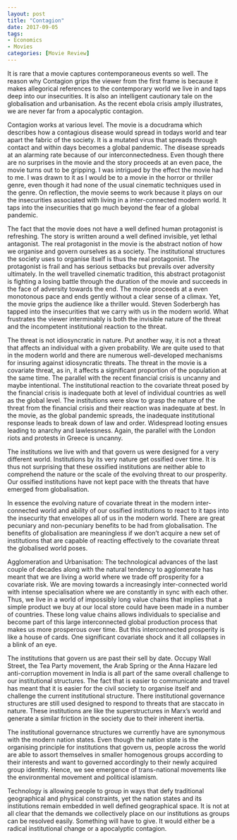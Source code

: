 ```yaml
---
layout: post
title: "Contagion"
date: 2017-09-05
tags:
- Economics
- Movies 
categories: [Movie Review]
---
```


It is rare that a movie captures contemporaneous events so well. The reason why Contagion grips the viewer from the first frame is because it makes allegorical references to the contemporary world we live in and taps deep into our insecurities. It is also an intelligent cautionary tale on the globalisation and urbanisation. As the recent ebola crisis amply illustrates, we are never far from a apocalyptic contagion.

Contagion works at various level. The movie is a docudrama which describes how a contagious disease would spread in todays world and tear apart the fabric of the society. It is a mutated virus that spreads through contact and within days becomes a global pandemic. The disease spreads at an alarming rate because of our interconnectedness. Even though there are no surprises in the movie and the story proceeds at an even pace, the movie turns out to be gripping. I was intrigued by the effect the movie had to me. I was drawn to it as I would be to a movie in the horror or thriller genre, even though it had none of the usual cinematic techniques used in the genre. On reflection, the movie seems to work because it plays on our the insecurities associated with living in a inter-connected modern world. It taps into the insecurities that go much beyond the fear of a global pandemic.

The fact that the movie does not have a well defined human protagonist is refreshing. The story is written around a well defined invisible, yet lethal antagonist. The real protagonist in the movie is the abstract notion of how we organise and govern ourselves as a society. The institutional structures the society uses to organise itself is thus the real protagonist. The protagonist is frail and has serious setbacks but prevails over adversity ultimately. In the well travelled cinematic tradition, this abstract protagonist is fighting a losing battle through the duration of the movie and succeeds in the face of adversity towards the end. The movie proceeds at a even monotonous pace and ends gently without a clear sense of a climax. Yet, the movie grips the audience like a thriller would. Steven Soderbergh has tapped into the insecurities that we carry with us in the modern world. What frustrates the viewer interminably is both the invisible nature of the threat and the incompetent institutional reaction to the threat.

The threat is not idiosyncratic in nature. Put another way, it is not a threat that affects an individual with a given probability. We are quite used to that in the modern world and there are numerous well-developed mechanisms for insuring against idiosyncratic threats. The threat in the movie is a covariate threat, as in, it affects a significant proportion of the population at the same time. The parallel with the recent financial crisis is uncanny and maybe intentional. The institutional reaction to the covariate threat posed by the financial crisis is inadequate both at level of individual countries as well as the global level. The institutions were slow to grasp the nature of the threat from the financial crisis and their reaction was inadequate at best. In the movie, as the global pandemic spreads, the inadequate institutional response leads to break down of law and order. Widespread looting ensues leading to anarchy and lawlessness. Again, the parallel with the London riots and protests in Greece is uncanny.

The institutions we live with and that govern us were designed for a very different world. Institutions by its very nature get ossified over time. It is thus not surprising that these ossified institutions are neither able to comprehend the nature or the scale of the evolving threat to our prosperity. Our ossified institutions have not kept pace with the threats that have emerged from globalisation.

In essence the evolving nature of covariate threat in the modern inter-connected world and ability of our ossified institutions to react to it taps into the insecurity that envelopes all of us in the modern world. There are great pecuniary and non-pecuniary benefits to be had from globalisation. The benefits of globalisation are meaningless if we don’t acquire a new set of institutions that are capable of reacting effectively to the covariate threat the globalised world poses.

Agglomeration and Urbanisation: The technological advances of the last couple of decades along with the natural tendency to agglomerate has meant that we are living a world where we trade off prosperity for a covariate risk. We are moving towards a increasingly inter-connected world with intense specialisation where we are constantly in sync with each other. Thus, we live in a world of impossibly long value chains that implies that a simple product we buy at our local store could have been made in a number of countries. These long value chains allows individuals to specialise and become part of this large interconnected global production process that makes us more prosperous over time. But this interconnected prosperity is like a house of cards. One significant covariate shock and it all collapses in a blink of an eye.

The institutions that govern us are past their sell by date. Occupy Wall Street, the Tea Party movement, the Arab Spring or the Anna Hazare led anti-corruption movement in India is all part of the same overall challenge to our institutional structures. The fact that is easier to communicate and travel has meant that it is easier for the civil society to organise itself and challenge the current institutional structure. There institutional governance structures are still used designed to respond to threats that are staccato in nature. These institutions are like the superstructures in Marx’s world and generate a similar friction in the society due to their inherent inertia.

The institutional governance structures we currently have are synonymous with the modern nation states. Even though the nation state is the organising principle for institutions that govern us, people across the world are able to assort themselves in smaller homogenous groups according to their interests and want to governed accordingly to their newly acquired group identity. Hence, we see emergence of trans-national movements like the environmental movement and political islamism.

Technology is allowing people to group in ways that defy traditional geographical and physical constraints, yet the nation states and its institutions remain embedded in well defined geographical space. It is not at all clear that the demands we collectively place on our institutions as groups can be resolved easily. Something will have to give. It would either be a radical institutional change or a apocalyptic contagion.